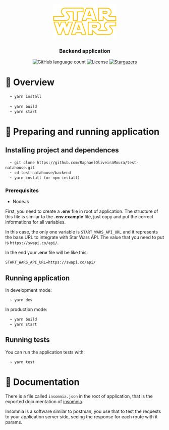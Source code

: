 <h1 align="center">
  <img alt="Star Wars" src="../.github/starwars-logo.png" width="200px" />
</h1>

<h3 align="center">
  Backend application
</h3>

<p align="center">
  <img alt="GitHub language count" src="https://img.shields.io/github/languages/count/RaphaelOliveiraMoura/test-natahouse?color=%2304D361">

  <img alt="License" src="https://img.shields.io/badge/license-MIT-%2304D361">

  <a href="https://github.com/RaphaelOliveiraMoura/test-natahouse/stargazers">
    <img alt="Stargazers" src="https://img.shields.io/github/stars/RaphaelOliveiraMoura/test-natahouse?style=social">
  </a>
</p>

# 👀 Overview

```
  ~ yarn install

  ~ yarn build
  ~ yarn start
```

# 🚀 Preparing and running application

## Installing project and dependences

```
  ~ git clone https://github.com/RaphaelOliveiraMoura/test-natahouse.git
  ~ cd test-natahouse/backend
  ~ yarn install (or npm install)
```

### Prerequisites

- NodeJs

First, you need to create a **.env** file in root of application. The structure of this file is similar to the **.env.example** file, just copy and put the correct informations for all variables.

In this case, the only one variable is `START_WARS_API_URL` and it represents the base URL to integrate with Star Wars API. The value that you need to put is `https://swapi.co/api/`.

In the end your **.env** file will be like this:

```
START_WARS_API_URL=https://swapi.co/api/
```

## Running application

In development mode:

```
  ~ yarn dev
```

In production mode:

```
  ~ yarn build
  ~ yarn start
```

## Running tests

You can run the application tests with:

```
  ~ yarn test
```

# 📗 Documentation

There is a file called `insomnia.json` in the root of application, that is the exported documentation of [insomnia](https://insomnia.rest/).

Insomnia is a software similar to postman, you use that to test the requests to your application server side, seeing the response for each route with it params.
